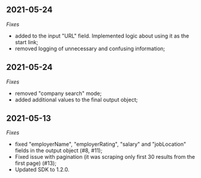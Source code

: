 ## 2021-05-24
*Fixes*
- added to the input "URL" field. Implemented logic about using it as the start link;
- removed logging of unnecessary and confusing information;

## 2021-05-24
*Fixes*
- removed "company search" mode;
- added additional values to the final output object;

## 2021-05-13
*Fixes*
- fixed "employerName", "employerRating", "salary" and  "jobLocation" fields in the output object (#8, #11);
- Fixed issue with pagination (it was scraping only first 30 results from the first page) (#13);
- Updated SDK to 1.2.0.
